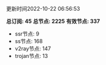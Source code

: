 更新时间2022-10-22 06:56:53

**总订阅: 45**
**总节点: 2225**
**有效节点: 337**
- ssr节点: 9
- ss节点: 168
- v2ray节点: 147
- trojan节点: 13
